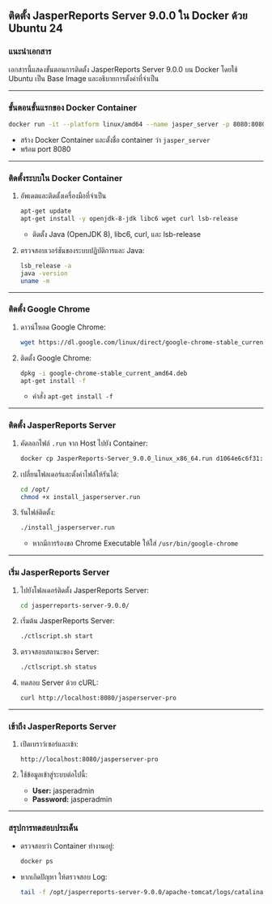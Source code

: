 ## ติดตั้ง JasperReports Server 9.0.0 ใน Docker ด้วย Ubuntu 24

### แนะนำเอกสาร
เอกสารนี้แสดงขั้นตอนการติดตั้ง JasperReports Server 9.0.0 บน Docker โดยใช้ Ubuntu เป็น Base Image และอธิบายการตั้งค่าที่จำเป็น

---

### ขั้นตอนขั้นแรกของ Docker Container

```bash
docker run -it --platform linux/amd64 --name jasper_server -p 8080:8080 ubuntu:latest
```
- สร้าง Docker Container และตั้งชื่อ container ว่า `jasper_server`
- พร้อม port 8080 

---

### ติดตั้งระบบใน Docker Container

1. อัพเดตและติดตั้งเครื่องมือที่จำเป็น

    ```bash
    apt-get update
    apt-get install -y openjdk-8-jdk libc6 wget curl lsb-release
    ```
    - ติดตั้ง Java (OpenJDK 8), libc6, curl, และ lsb-release

2. ตรวจสอบเวอร์ชันของระบบปฏิบัติการและ Java:
    ```bash
    lsb_release -a
    java -version
    uname -m
    ```

---

### ติดตั้ง Google Chrome

1. ดาวน์โหลด Google Chrome:
    ```bash
    wget https://dl.google.com/linux/direct/google-chrome-stable_current_amd64.deb
    ```

2. ติดตั้ง Google Chrome:
    ```bash
    dpkg -i google-chrome-stable_current_amd64.deb
    apt-get install -f
    ```
    - คำสั่ง `apt-get install -f`

---

### ติดตั้ง JasperReports Server

1. คัดลอกไฟล์ `.run` จาก Host ไปยัง Container:
    ```bash
    docker cp JasperReports-Server_9.0.0_linux_x86_64.run d1064e6c6f31:/opt/install_jasperserver.run
    ```

2. เปลี่ยนโฟลเดอร์และตั้งค่าไฟล์ให้รันได้:
    ```bash
    cd /opt/
    chmod +x install_jasperserver.run
    ```

3. รันไฟล์ติดตั้ง:
    ```bash
    ./install_jasperserver.run
    ```
    - หากมีการร้องขอ Chrome Executable ให้ใส่ `/usr/bin/google-chrome`

---

### เริ่ม JasperReports Server

1. ไปยังโฟลเดอร์ติดตั้ง JasperReports Server:
    ```bash
    cd jasperreports-server-9.0.0/
    ```

2. เริ่มต้น JasperReports Server:
    ```bash
    ./ctlscript.sh start
    ```

3. ตรวจสอบสถานะของ Server:
    ```bash
    ./ctlscript.sh status
    ```

4. ทดสอบ Server ด้วย cURL:
    ```bash
    curl http://localhost:8080/jasperserver-pro
    ```

---

### เข้าถึง JasperReports Server
1. เปิดเบราว์เซอร์และเข้า:
    ```
    http://localhost:8080/jasperserver-pro
    ```

2. ใช้ข้อมูลเข้าสู่ระบบต่อไปนี้:
    - **User:** jasperadmin
    - **Password:** jasperadmin

---

### สรุปการทดสอบประเด็น
- ตรวจสอบว่า Container ทำงานอยู่:
    ```bash
    docker ps
    ```
- หากเกิดปัญหา ให้ตรวจสอบ Log:
    ```bash
    tail -f /opt/jasperreports-server-9.0.0/apache-tomcat/logs/catalina.out
    ```

